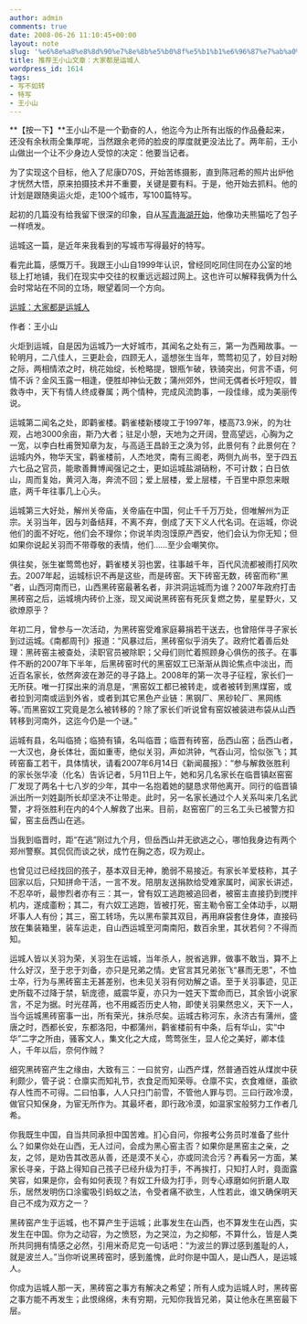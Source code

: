 ```yaml
---
author: admin
comments: true
date: 2008-06-26 11:10:45+00:00
layout: note
slug: '%e6%8e%a8%e8%8d%90%e7%8e%8b%e5%b0%8f%e5%b1%b1%e6%96%87%e7%ab%a0%ef%bc%9a%e5%a4%a7%e5%ae%b6%e9%83%bd%e6%98%af%e8%bf%90%e5%9f%8e%e4%ba%ba'
title: 推荐王小山文章：大家都是运城人
wordpress_id: 1614
tags:
- 写不如转
- 特写
- 王小山
---
```


**【按一下】**王小山不是一个勤奋的人，他迄今为止所有出版的作品叠起来，还没有余秋雨全集厚呢，当然跟余老师的脸皮的厚度就更没法比了。两年前，王小山做出一个让不少身边人受惊的决定：他要当记者。

为了实现这个目标，他入了尼康D70S，开始苦练摄影，直到陈冠希的照片出炉他才恍然大悟，原来拍摄技术并不重要，关键是要有料。于是，他开始去抓料。他的计划是跟随奥运火炬，走100个城市，写100篇特写。

起初的几篇没有给我留下很深的印象，自从[写青海湖开始](http://www.bullog.cn/blogs/wangxiaoshan/archives/150614.aspx)，他像功夫熊猫吃了包子一样喷发。

运城这一篇，是近年来我看到的写城市写得最好的特写。

看完此篇，感慨万千。我跟王小山自1999年认识，曾经同吃同住同在办公室的地毯上打地铺，我们在现实中交往的权重远远超过网上。这也许可以解释我俩为什么会时常站在不同的立场，眼望着同一个方向。


[运城：大家都是运城人](http://www.bullog.cn/blogs/wangxiaoshan/archives/151128.aspx)

作者：王小山

火炬到运城，自是因为运城乃一大好城市，其闻名之处有三，第一为西厢故事。一轮明月，二八佳人，三更赴会，四顾无人，遥想张生当年，莺莺初见了，妙目对盼之际，两相情浓之时，桃花始绽，长枪略提，银瓶乍破，铁骑突出，何言不语，何情不诉？金风玉露一相逢，便胜却神仙无数；蒲州郊外，世间无偶者长吁短叹，普救寺中，天下有情人终成眷属；两个情种，完成风流韵事，一段佳缘，成为美丽传说。

运城第二闻名之处，即鹳雀楼。鹳雀楼新楼竣工于1997年，楼高73.9米，的为壮观，占地3000余亩，斯乃大者；驻足小憩，天地为之开阔，登高望远，心胸为之一宽，以李白杜甫贺知章为友，与高适王昌龄王之涣为邻，此景何有？此景何在？运城内外，物华天宝，鹳雀楼前，人杰地灵，南有三阁老，两侧九尚书，至于四五六七品之官员，能歌善舞博闻强记之士，更如运城盐湖硝粉，不可计数；白日依山，周而复始，黄河入海，奔流不回；爱上层楼，爱上层楼，千百里中原忽来眼底，两千年往事几上心头。

运城第三大好处，解州关帝庙，关帝庙在中国，何止千千万万处，但唯解州为正宗。关羽当年，因与刘备结拜，不离不弃，倒成了天下义人代名词。在运城，你说他们的面不好吃，他们会不理你；你说羊肉泡馍原产西安，他们会认为你无知；但如果你说起关羽而不带尊敬的表情，他们……至少会嘲笑你。

俱往矣，张生崔莺莺也好，鹳雀楼关羽也罢，往事越千年，百代风流都被雨打风吹去。2007年起，运城标识不再是这些，而是砖窑。天下砖窑无数，砖窑而称“黑 ”者，山西河南而已，山西黑砖窑最著名者，非洪洞运城而为谁？2007年政府打击黑砖窑之后，运城境内砖价上涨，现又闻说黑砖窑有死灰复燃之势，星星野火，又欲燎原乎？

年初二月，曾参与一次活动，为黑砖窑受难家庭募捐若干送去，也曾陪伴寻子家长到过运城。《南都周刊》报道：“风暴过后，黑砖窑似乎消失了。政府忙着善后处理：黑砖窑主被查处，渎职官员被除职；父母们则忙着照顾身心俱伤的孩子。在事件不断的2007年下半年，后黑砖窑时代的黑窑奴工已渐渐从舆论焦点中淡出，而近百名家长，依然奔波在渺茫的寻子路上。2008年的第一次寻子征程，家长们一无所获。唯一打探出来的消息是，‘黑窑奴工都已被转走，或者被转到黑煤窑，或者拉到河南或运到外省，或者到其它黑色产业链：黑钢厂、黑砂轮厂、黑网练等。’而黑窑奴工究竟是怎么被转移的？除了家长们听说曾有窑奴被装进布袋从山西转移到河南外，这迄今仍是一个谜。”

运城有县，名叫临猗；临猗有镇，名叫临晋；临晋有砖窑，岳西山窑；岳西山者，一大汉也，身长体壮，面如重枣，绝似关羽，声如洪钟，气吞山河，恰似张飞；其砖窑畜工若干，具体情状，请看2007年6月14日《新闻晨报》：“参与解救张胜利的家长张华凌（化名）告诉记者，5月11日上午，她和另几名家长在临晋镇赵窑窑厂发现了两名十七八岁的少年，其中一名抱着她的腿恳求带他离开。同行的临晋镇派出所一刘姓副所长却坚决不让带走。此时，另一名家长通过个人关系叫来几名武警，才将张胜利在内的4个人解救了出来。目前，赵窑窑厂的三名工头已被警方扣留，窑主岳西山在逃。

当我到临晋时，距“在逃”刚过九个月，但岳西山并无欲逃之心，哪怕我身边有两个郑州警察。其侃侃而谈之状，成竹在胸之态，叹为观止。

也曾见过已经找回的孩子，基本双目无神，脆弱不易接近。有家长羊爱枝称，其子回家以后，只知拼命干活，一言不发。陪朋友送捐款给受难家属时，闻家长讲述，不忍卒听，最惨烈者亦有三：其一，曾有奴工逃跑被追回者，被窑主直接扔到搅拌机内，遂成齑粉；其二，有六奴工逃跑，皆被打死，窑主勒令窑工全体动手，以期坏事人人有份；其三，窑工转场，先以黑布蒙其双目，再用麻袋套住身体，直接码放在集装箱里，装车运走，自山西运城至河南南阳，数百余里，其状若何？不得而知。

运城人皆以关羽为荣，关羽生在运城，当年杀人，脱省逃罪，做事不敢当，算不上什么好汉，至于忠于刘备，亦只是兄弟之情。史官言其兄弟张飞“暴而无恩”，不恤士卒，行为与黑砖窑主无甚差别，也未见关羽有何劝解之语。至于关羽事迹，见正史所载不过降于禁，斩庞德，威震华夏，亦只为一姓天下鬻命而已，其余皆小说家言，不足为据。时光荏苒，也不用臧否历史人物，即使关羽果然忠义，天下一人，当今运城黑砖窑事一出，所有荣光，抹杀尽矣。运城古称河东，永济古有蒲州，盛唐之时，西都长安，东都洛阳，中都蒲州，鹳雀楼前有中条，后有华山，实“中华”二字之所由，骚客文人，集文化之大成，莺莺张生，显人伦之美好，卿本佳人，千年以后，奈何作贼？

细究黑砖窑产生之缘由，大致有三：一曰贫穷，山西产煤，然普通百姓从煤炭中获利颇少，管子说：仓廪实而知礼节，衣食足而知荣辱。仓廪不实，衣食难继，虽欲存人性而不可得。二曰怕事，人人只扫门前雪，不管他人罪与罚。三曰行政冷漠，做官只知保身，为宦无所作为。其最坏者，即行政冷漠，如温家宝般努力工作者几希。

你我既生中国，自当共同承担中国苦难。扪心自问，你报考公务员时准备了些什么？如果你处在山西，无人过问，会成为黑心窑主否？如果你是黑窑主之亲，之友，之邻，是劝告其改恶从善，还是漠不关心，亦或同流合污？再看另一方面，某家长寻亲，于路上得知自己孩子已经升级为打手，不再挨打，只知打人时，竟面露笑容，如果是你，会有如何表现？有奴工升级为打手，则专心琢磨如何折磨人取乐，居然发明伤口涂蜜吸引蚂蚁之法，令受者痛不欲生，人性若此，谁又确保明天自己不成为双方之一？

黑砖窑产生于运城，也不算产生于运城；此事发生在山西，也不算发生在山西，实发生在中国。你为之动容，为之愤怒，为之哭泣，为之抑郁，不算什么，皆是人类所共同拥有情感之必然，引用米奇尼克一句话吧：“为波兰的罪过感到羞耻的人，就是波兰人。”当你听说黑砖窑时，感到羞愧，此时你是中国人，是山西人，是运城人。

你成为运城人那一天，黑砖窑之事方有解决之希望；所有人成为运城人时，黑砖窑之事方能不再发生；此恨绵绵，未有穷期，元知你我皆兄弟，莫让他永在黑窑最下层。
